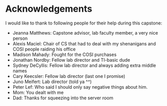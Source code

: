 # Acknowledgements
I would like to thank to following people for their help during this capstone:

- Jeanna Matthews: Capstone advisor, lab faculty member, a very nice person
- Alexis Maciel: Chair of CS that had to deal with my shenanigans and COSI people raiding his office
- Madison Mahady: Fought for the COSI purchases
- Jonathan Nordby: Fellow lab director and TI-basic dude
- Sydney DeCyllis: Fellow lab director and always adding extra middle names
- Cary Keecsler: Fellow lab director (last one I promise)
- Juno Meifert: Lab director (told ya ^^) 
- Peter Lef: Who said I should only say negative things about him.
- Mom: You dealt with me
- Dad: Thanks for squeezing into the server room